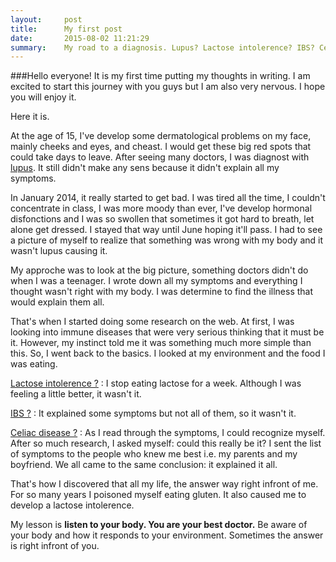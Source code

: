 ```yaml
---
layout:     post
title:      My first post
date:       2015-08-02 11:21:29
summary:    My road to a diagnosis. Lupus? Lactose intolerence? IBS? Celiac Disease!  Listen to your body. You are your best doctor. Be aware of your body and how it responds to your environment.
---
```


###Hello everyone! 
It is my first time putting my thoughts in writing. I am excited to start this journey with you guys but I am also very nervous. I hope you will enjoy it. 

Here it is. 

At the age of 15, I've develop some dermatological problems on my face, mainly cheeks and eyes, and cheast. I would get these big red spots that could take days to leave. After seeing many doctors, I was diagnost with [lupus](https://en.wikipedia.org/wiki/Systemic_lupus_erythematosus). It still didn't make any sens because it didn't explain all my symptoms.

In January 2014, it really started to get bad. I was tired all the time, I couldn't concentrate in class, I was more moody than ever, I've develop hormonal disfonctions and I was so swollen that sometimes it got hard to breath, let alone get dressed. I stayed that way until June hoping it'll pass. I had to see a picture of myself to realize that something was wrong with my body and it wasn't lupus causing it. 

My approche was to look at the big picture, something doctors didn't do when I was a teenager. I wrote down all my symptoms and everything I thought wasn't right with my body. I was determine to find the illness that would explain them all. 

That's when I started doing some research on the web. At first, I was looking into immune diseases that were very serious thinking that it must be it. However, my instinct told me it was something much more simple than this. 
So, I went back to the basics. I looked at my environment and the food I was eating. 

[Lactose intolerence ?](https://en.wikipedia.org/wiki/Lactose_intolerance)
: I stop eating lactose for a week. Although I was feeling a little better, it wasn't it. 


[IBS ?](https://en.wikipedia.org/wiki/Irritable_bowel_syndrome)
: It explained some symptoms but not all of them, so it wasn't it. 


 [Celiac disease ?](https://en.wikipedia.org/wiki/Coeliac_disease)
: As I read through the symptoms, I could recognize myself. After so much research, I asked myself: could this really be it? I sent the list of symptoms to the people who knew me best i.e. my parents and my boyfriend. We all came to the same conclusion: it explained it all. 

That's how I discovered that all my life, the answer way right infront of me. For so many years I poisoned myself eating gluten. It also caused me to develop a lactose intolerence. 

My lesson is **listen to your body. You are your best doctor.** Be aware of your body and how it responds to your environment. Sometimes the answer is right infront of you.